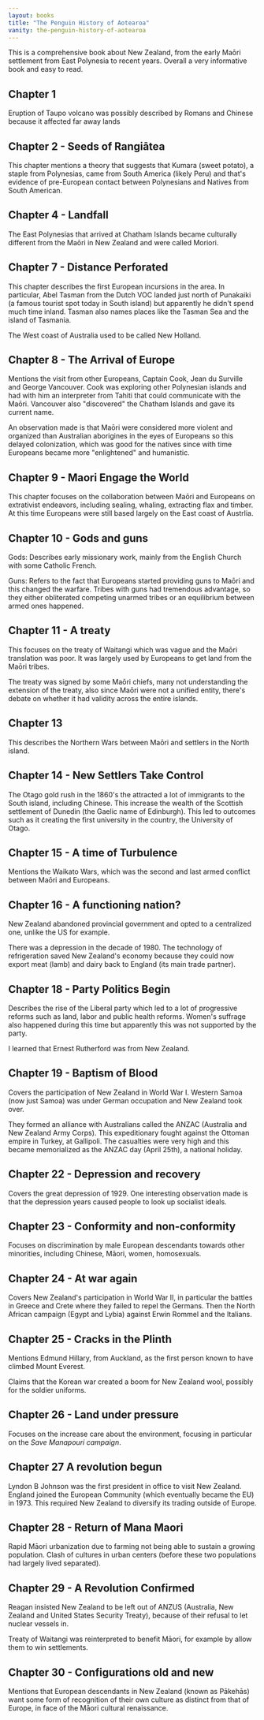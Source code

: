 ```yaml
---
layout: books
title: "The Penguin History of Aotearoa"
vanity: the-penguin-history-of-aotearoa
---
```


This is a comprehensive book about New Zealand, from the early Maōri settlement from East Polynesia to recent years. Overall a very informative book and easy to read.

## Chapter 1

Eruption of Taupo volcano was possibly described by Romans and Chinese because it affected far away lands

## Chapter 2 - Seeds of Rangiātea

This chapter mentions a theory that suggests that Kumara (sweet potato), a staple from Polynesias, came from South America (likely Peru) and that's evidence of pre-European contact between Polynesians and Natives from South American.

## Chapter 4 - Landfall

The East Polynesias that arrived at Chatham Islands became culturally different from the Maōri in New Zealand and were called Moriori.

## Chapter 7 - Distance Perforated

This chapter describes the first European incursions in the area. In particular, Abel Tasman from the Dutch VOC landed just north of Punakaiki (a famous tourist spot today in South island) but apparently he didn't spend much time inland. Tasman also names places like the Tasman Sea and the island of Tasmania.

The West coast of Australia used to be called New Holland.

## Chapter 8 - The Arrival of Europe

Mentions the visit from other Europeans, Captain Cook, Jean du Surville and George Vancouver. Cook was exploring other Polynesian islands and had with him an interpreter from Tahiti that could communicate with the Maōri. Vancouver also "discovered" the Chatham Islands and gave its current name.

An observation made is that Maōri were considered more violent and organized than Australian aborigines in the eyes of Europeans so this delayed colonization, which was good for the natives since with time Europeans became more "enlightened" and humanistic.

## Chapter 9 - Maori Engage the World

This chapter focuses on the collaboration between Maōri and Europeans on extrativist endeavors, including sealing, whaling, extracting flax and timber. At this time Europeans were still based largely on the East coast of Austrlia.

## Chapter 10 - Gods and guns

Gods: Describes early missionary work, mainly from the English Church with some Catholic French.

Guns: Refers to the fact that Europeans started providing guns to Maōri and this changed the warfare. Tribes with guns had tremendous advantage, so they either obliterated competing unarmed tribes or an equilibrium between armed ones happened.

## Chapter 11 - A treaty

This focuses on the treaty of Waitangi which was vague and the Maōri translation was poor. It was largely used by Europeans to get land from the Maōri tribes.

The treaty was signed by some Maōri chiefs, many not understanding the extension of the treaty, also since Maōri were not a unified entity, there's debate on whether it had validity across the entire islands.

## Chapter 13

This describes the Northern Wars between Maōri and settlers in the North island.

## Chapter 14 - New Settlers Take Control

The Otago gold rush in the 1860's the attracted a lot of immigrants to the South island, including Chinese. This increase the wealth of the Scottish settlement of Dunedin (the Gaelic name of Edinburgh). This led to outcomes such as it creating the first university in the country, the University of Otago.

## Chapter 15 - A time of Turbulence

Mentions the Waikato Wars, which was the second and last armed conflict between Maōri and Europeans.

## Chapter 16 - A functioning nation?

New Zealand abandoned provincial government and opted to a centralized one, unlike the US for example.

There was a depression in the decade of 1980. The technology of refrigeration saved New Zealand's economy because they could now export meat (lamb) and dairy back to England (its main trade partner).

## Chapter 18 - Party Politics Begin

Describes the rise of the Liberal party which led to a lot of progressive reforms such as land, labor and public health reforms. Women's suffrage also happened during this time but apparently this was not supported by the party.

I learned that Ernest Rutherford was from New Zealand.

## Chapter 19 - Baptism of Blood

Covers the participation of New Zealand in World War I. Western Samoa (now just Samoa) was under German occupation and New Zealand took over.

They formed an alliance with Australians called the ANZAC (Australia and New Zealand Army Corps). This expeditionary fought against the Ottoman empire in Turkey, at Gallipoli. The casualties were very high and this became memorialized as the ANZAC day (April 25th), a national holiday.

## Chapter 22 - Depression and recovery

Covers the great depression of 1929. One interesting observation made is that the depression years caused people to look up socialist ideals.

## Chapter 23 - Conformity and non-conformity

Focuses on discrimination by male European descendants towards other minorities, including Chinese, Māori, women, homosexuals.

## Chapter 24 - At war again

Covers New Zealand's participation in World War II, in particular the battles in Greece and Crete where they failed to repel the Germans. Then the North African campaign (Egypt and Lybia) against Erwin Rommel and the Italians.

## Chapter 25 - Cracks in the Plinth

Mentions Edmund Hillary, from Auckland, as the first person known to have climbed Mount Everest.

Claims that the Korean war created a boom for New Zealand wool, possibly for the soldier uniforms.

## Chapter 26 - Land under pressure

Focuses on the increase care about the environment, focusing in particular on the *Save Manapouri campaign*.

## Chapter 27 A revolution begun

Lyndon B Johnson was the first president in office to visit New Zealand. England joined the European Community (which eventually became the EU) in 1973. This required New Zealand to diversify its trading outside of Europe.

## Chapter 28 - Return of Mana Maori

Rapid Māori urbanization due to farming not being able to sustain a growing population. Clash of cultures in urban centers (before these two populations had largely lived separated).

## Chapter 29 - A Revolution Confirmed

Reagan insisted New Zealand to be left out of ANZUS (Australia, New Zealand and United States Security Treaty), because of their refusal to let nuclear vessels in.

Treaty of Waitangi was reinterpreted to benefit Māori, for example by allow them to win settlements.

## Chapter 30 - Configurations old and new

Mentions that European descendants in New Zealand (known as Pākehās) want some form of recognition of their own culture as distinct from that of Europe, in face of the Māori cultural renaissance.
